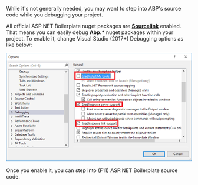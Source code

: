 While it's not generally needed, you may want to step into ABP's source
code while you debugging your project.

All official ASP.NET Boilerplate nuget packages are
**[Sourcelink](https://github.com/ctaggart/SourceLink)** enabled. That
means you can easily debug **Abp.\*** nuget packages within your
project. To enable it, change Visual Studio (2017+) Debugging options as
like below:

<img src="images/enable-sourcelink.png" alt="Enable Sourcelink for Visual Studio" class="img-thumbnail" />

Once you enable it, you can step into (F11) ASP.NET Boilerplate source
code.

 
